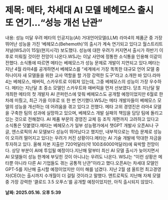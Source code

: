 # **제목: 메타, 차세대 AI 모델 베헤모스 출시 또 연기…“성능 개선 난관”**

  내용: 성능 미달 우려         메타의 인공지능(AI) 거대언어모델(LLM) 라마4의 제품군 중 가장 뛰어난 성능을 가진 ‘베헤모스(Behemoth)’의 출시가 계속 연기되고 있다고 월스트리트저널(WSJ)이 15일(현지시각) 보도했다. 성능에 대한 우려가 커지면서 출시가 하반기 이후로 미뤄질 것이란 전망이 나온다.WSJ는 이날 사안에 정통한 소식통을 인용해 이같이 전했다. 소식통에 따르면 메타는 베헤모스가 성능 문제로 개발이 지연되고 있다.메타는 지난 4월 라마4를 공개하면서 베헤모스를 “세계에서 가장 똑똑한 대규모 언어 모델 중 하나이자 새 모델들을 위한 교사 역할을 할 가장 강력한 도구”라고 소개한 바 있다.라마4는 베헤모스, 매버릭, 스카우트로 이뤄져 있는데, 그중 베헤모스의 성능이 가장 우수하다. 메타는 지난달 초 중소 모델인 스카우트와 매버릭을 먼저 선보였다. 당초 지난달 말 개최한 메타의 첫 개발자 AI 콘퍼런스에 맞춰 베헤모스도 공개할 예정이었지만 6월로 한 차례 미뤘고, 최근 가을 이후로 또 한 번 연기했다.WSJ는 메타 개발자들이 베헤모스 모델의 성능을 개선하는 데 어려움을 겪고 있다고 전했다. 메타 고위 경영진은 라마4 모델을 구축한 팀의 성과에 실망하고 있으며, 베헤모스 개발 실패의 책임을 담당 팀에 돌리고 있는 것으로 전해졌다. AI 제품 부문의 경영진 교체 등 조직 개편까지 고려하고 있다고 소식통은 덧붙였다.메타는 베헤모스가 일부 성능평가에서 챗GPT 개발사 오픈AI나 구글, 앤스로픽의 AI 모델보다 성능이 뛰어났다고 했지만, 내부적으로는 학습 문제로 성능이 오히려 떨어지고 있다는 우려가 커진 상황이다.메타는 AI 기술 개발에 막대한 자금을 투자하고 있다. 올해 자본 지출만 720억달러(약 100조6000억달러)에 육박할 전망이다. 상당 부분이 AI에 투입될 예정이다.지난해 말부터 최신 AI 모델 출시가 늦어지면서 AI 모델들이 성능 한계에 부딪힌 것이 아니냐는 우려도 나온다. WSJ는 “이런 상황은 메타뿐 아니라 다른 AI 기업들도 겪는 공통적 난관”이라고 했다.오픈AI는 차세대 모델인 GPT-5를 지난해 출시할 예정이었지만 이미 해를 넘겼다. 지난 2월 샘 올트먼 최고경영자(CEO)는 출시까지 수개월이 더 걸릴 것이라고 말했다. 앤트로픽도 지난해 자체 모델 중 가장 강력한 ‘클로드 3.5 오푸스’를 공개할 예정이었지만, 아직 출시되지 않았다.

  **날짜: 2025.05.16. 오후 5:39**